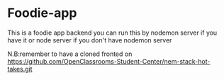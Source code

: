 # Foodie-app
This is a foodie app backend
you can run this by nodemon server if you have it or node server if you don't have nodemon server

N.B:remember to have a cloned fronted on https://github.com/OpenClassrooms-Student-Center/nem-stack-hot-takes.git
